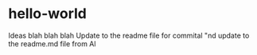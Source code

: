 # hello-world
Ideas blah blah blah
Update to the readme file for commital
"nd update to the readme.md file from Al
